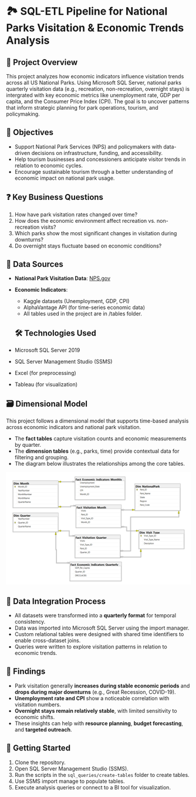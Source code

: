 # 🏞️ SQL-ETL Pipeline for National Parks Visitation & Economic Trends Analysis

## 📘 Project Overview
This project analyzes how economic indicators influence visitation trends across all US National Parks. Using Microsoft SQL Server, national parks quarterly visitation data (e.g., recreation, non-recreation, overnight stays) is intergrated with key economic metrics like unemployment rate, GDP per capita, and the Consumer Price Index (CPI). The goal is to uncover patterns that inform strategic planning for park operations, tourism, and policymaking.

## 🎯 Objectives
- Support National Park Services (NPS) and policymakers with data-driven decisions on infrastructure, funding, and accessibility.
- Help tourism businesses and concessioners anticipate visitor trends in relation to economic cycles.
- Encourage sustainable tourism through a better understanding of economic impact on national park usage.

## ❓ Key Business Questions
1. How have park visitation rates changed over time?
2. How does the economic environment affect recreation vs. non-recreation visits?
3. Which parks show the most significant changes in visitation during downturns?
4. Do overnight stays fluctuate based on economic conditions?

## 📂 Data Sources
- **National Park Visitation Data**: [NPS.gov](https://irma.nps.gov/Stats/)
- **Economic Indicators**:
  - Kaggle datasets (Unemployment, GDP, CPI)
  - AlphaVantage API (for time-series economic data)
  - All tables used in the project are in /tables folder.
 
  ## 🛠️ Technologies Used
- Microsoft SQL Server 2019
- SQL Server Management Studio (SSMS)
- Excel (for preprocessing)
- Tableau (for visualization)

## 🗃️ Dimensional Model

This project follows a dimensional model that supports time-based analysis across economic indicators and national park visitation.

- The **fact tables** capture visitation counts and economic measurements by quarter.
- The **dimension tables** (e.g., parks, time) provide contextual data for filtering and grouping.
- The diagram below illustrates the relationships among the core tables.

![Dimensional Model](images/dimensional_model.png)

## 🔗 Data Integration Process
- All datasets were transformed into a **quarterly format** for temporal consistency.
- Data was imported into Microsoft SQL Server using the import manager.
- Custom relational tables were designed with shared time identifiers to enable cross-dataset joins.
- Queries were written to explore visitation patterns in relation to economic trends.

## 🧪 Findings
- Park visitation generally **increases during stable economic periods** and **drops during major downturns** (e.g., Great Recession, COVID-19).
- **Unemployment rate and CPI** show a noticeable correlation with visitation numbers.
- **Overnight stays remain relatively stable**, with limited sensitivity to economic shifts.
- These insights can help with **resource planning**, **budget forecasting**, and **targeted outreach**.

## 🚀 Getting Started
1. Clone the repository.
2. Open SQL Server Management Studio (SSMS).
3. Run the scripts in the `sql_queries/create-tables` folder to create tables.
4. Use SSMS import manage to populate tables.
5. Execute analysis queries or connect to a BI tool for visualization.
